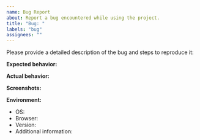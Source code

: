```yaml
---
name: Bug Report
about: Report a bug encountered while using the project.
title: "Bug: "
labels: "bug"
assignees: ""
---
```


Please provide a detailed description of the bug and steps to reproduce it:

**Expected behavior:**

**Actual behavior:**

**Screenshots:**

**Environment:**
 - OS:
 - Browser:
 - Version:
 - Additional information:

